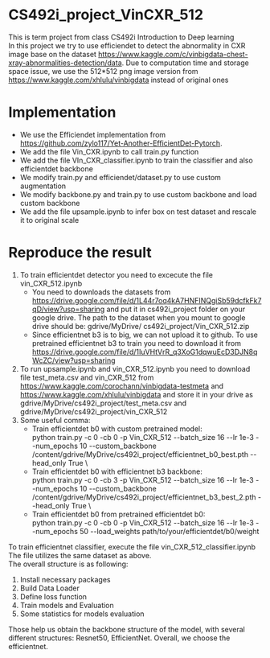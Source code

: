 # CS492i_project_VinCXR_512
This is term project from class CS492i Introduction to Deep learning \
In this project we try to use efficiendet to detect the abnormality in CXR image base on the dataset https://www.kaggle.com/c/vinbigdata-chest-xray-abnormalities-detection/data. Due to computation time and storage space issue, we use the 512*512 png image version from https://www.kaggle.com/xhlulu/vinbigdata instead of original ones 

# Implementation
- We use the Efficiendet implementation from https://github.com/zylo117/Yet-Another-EfficientDet-Pytorch. 
- We add the file Vin_CXR.ipynb to call train.py function 
- We add the file VIn_CXR_classifier.ipynb to train the classifier and also efficientdet backbone 
- We modify train.py and efficiendet/dataset.py to use custom augmentation 
- We modify backbone.py and train.py to use custom backbone and load custom backbone 
- We add the file upsample.ipynb to infer box on test dataset and rescale it to original scale
 
# Reproduce the result
1. To train efficientdet detector you need to excecute the file vin_CXR_512.ipynb
    - You need to downloads the datasets from https://drive.google.com/file/d/1L44r7oq4kA7HNFINQgiSb59dcfkFk7qD/view?usp=sharing and put it in cs492i_project folder on your google drive. The path to the dataset when you mount to google drive should be: gdrive/MyDrive/    cs492i_project/Vin_CXR_512.zip 
    - Since efficientnet b3 is to big, we can not upload it to github. To use pretrained efficientnet b3 to train you need to download it from https://drive.google.com/file/d/1IuVHtVrR_q3XoG1dqwuEcD3DJN8qWcZC/view?usp=sharing
2. To run upsample.ipynb and vin_CXR_512.ipynb you need to download file test_meta.csv and vin_CXR_512 from https://www.kaggle.com/corochann/vinbigdata-testmeta and https://www.kaggle.com/xhlulu/vinbigdata and store it in your drive as gdrive/MyDrive/cs492i_project/test_meta.csv and gdrive/MyDrive/cs492i_project/vin_CXR_512 
3. Some useful comma:
    - Train efficientdet b0 with custom pretrained model:\
        python train.py -c 0 -cb 0 -p Vin_CXR_512 --batch_size 16 --lr 1e-3 --num_epochs 10 --custom_backbone /content/gdrive/MyDrive/cs492i_project/efficientnet_b0_best.pth --head_only True \
    - Train efficientdet b0 with efficientnet b3 backbone:\
        python train.py -c 0 -cb 3 -p Vin_CXR_512 --batch_size 16 --lr 1e-3 --num_epochs 10 --custom_backbone /content/gdrive/MyDrive/cs492i_project/efficientnet_b3_best_2.pth --head_only True \
    - Train efficientdet b0 from pretrained efficientdet b0: \
        python train.py -c 0 -cb 0 -p Vin_CXR_512 --batch_size 16 --lr 1e-3 --num_epochs 50 --load_weights path/to/your/efficientdet/b0/weight

To train efficientnet classifier, execute the file vin_CXR_512_classifier.ipynb\
The file utilizes the same dataset as above.\
The overall structure is as following:
1. Install necessary packages
2. Build Data Loader
3. Define loss function
4. Train models and Evaluation
5. Some statistics for models evaluation


Those help us obtain the backbone structure of the model, with several different structures: Resnet50, EfficientNet. Overall, we choose the efficientnet.
